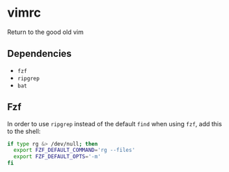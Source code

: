 # vimrc

Return to the good old vim

## Dependencies

- `fzf`
- `ripgrep`
- `bat`

## Fzf

In order to use `ripgrep` instead of the default `find` when using `fzf`, add this to
the shell:

```bash
if type rg &> /dev/null; then
  export FZF_DEFAULT_COMMAND='rg --files'
  export FZF_DEFAULT_OPTS='-m'
fi
```
